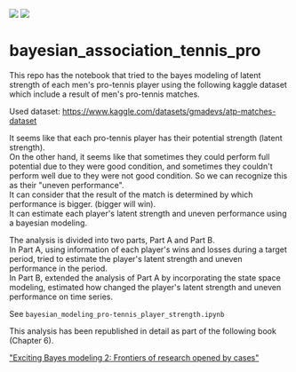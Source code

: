 ![](https://img.shields.io/static/v1?label=python&message=3.6.6&color=blue)
![](https://img.shields.io/static/v1?label=last%20updated&message=december%202018&color=lightgray)

# bayesian_association_tennis_pro

This repo has the notebook that tried to the bayes modeling of latent strength of each men's pro-tennis player using the following kaggle dataset which include a result of men's pro-tennis matches.

Used dataset: https://www.kaggle.com/datasets/gmadevs/atp-matches-dataset

It seems like that each pro-tennis player has their potential strength (latent strength).  
On the other hand, it seems like that sometimes they could perform full potential due to they were good condition, and sometimes they couldn't perform well due to they were not good condition. So we can recognize this as their "uneven performance".  
It can consider that the result of the match is determined by which performance is bigger. (bigger will win).  
It can estimate each player's latent strength and uneven performance using a bayesian modeling.  
  
The analysis is divided into two parts, Part A and Part B.  
In Part A, using information of each player's wins and losses during a target period, tried to estimate the player's latent strength and uneven performance in the period.  
In Part B, extended the analysis of Part A by incorporating the state space modeling, estimated how changed the player's latent strength and uneven performance on time series.  
  
See `bayesian_modeling_pro-tennis_player_strength.ipynb`  
  
This analysis has been republished in detail as part of the following book (Chapter 6).  

<a href="https://www.amazon.co.jp/%E3%81%9F%E3%81%AE%E3%81%97%E3%81%84%E3%83%99%E3%82%A4%E3%82%BA%E3%83%A2%E3%83%87%E3%83%AA%E3%83%B3%E3%82%B02-%E4%BA%8B%E4%BE%8B%E3%81%A7%E6%8B%93%E3%81%8F%E7%A0%94%E7%A9%B6%E3%81%AE%E3%83%95%E3%83%AD%E3%83%B3%E3%83%86%E3%82%A3%E3%82%A2-%E8%B1%8A%E7%94%B0-%E7%A7%80%E6%A8%B9/dp/4762830836">"Exciting Bayes modeling 2: Frontiers of research opened by cases"</a>
